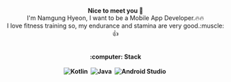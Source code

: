 <p align="center">
  <b>Nice to meet you 🫡</b> </br>
  I'm Namgung Hyeon, I want to be a Mobile App Developer.🔥🔥 </br>
  I love fitness training so, my endurance and stamina are very good.:muscle: 👍</br>
  <br>
</p>



<p align="center">
  <b>:computer:  Stack </br></br>
  <img alt="Kotlin" src="https://img.shields.io/badge/kotlin-%237F52FF.svg?style=for-the-badge&logo=kotlin&logoColor=white"/>&nbsp
  <img alt="Java" src="https://img.shields.io/badge/java-%23ED8B00.svg?&style=for-the-badge&logo=java&logoColor=white"/>&nbsp
  <img alt="Android Studio" src="https://img.shields.io/badge/Android%20Studio-3DDC84.svg?style=for-the-badge&logo=android-studio&logoColor=white"/>&nbsp
  
  
</p> 
